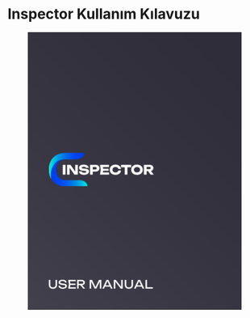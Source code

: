# Inspector Kullanım Kılavuzu

<figure><img src=".gitbook/assets/image (4).png" alt=""><figcaption></figcaption></figure>
